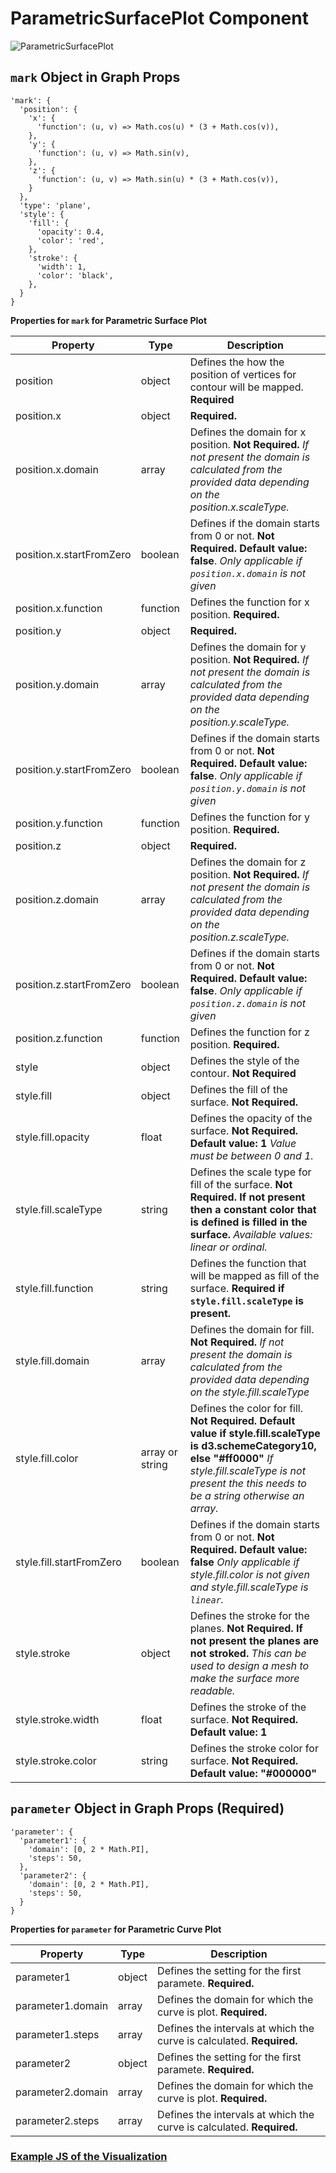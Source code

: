 # ParametricSurfacePlot Component

![ParametricSurfacePlot](../../imgs/ParametricSurfacePlot.png)

## `mark` Object in Graph Props

```
'mark': {
  'position': {
    'x': {
      'function': (u, v) => Math.cos(u) * (3 + Math.cos(v)),
    },
    'y': {
      'function': (u, v) => Math.sin(v),
    },
    'z': {
      'function': (u, v) => Math.sin(u) * (3 + Math.cos(v)),
    }
  },
  'type': 'plane',
  'style': {
    'fill': {
      'opacity': 0.4,
      'color': 'red',
    },
    'stroke': {
      'width': 1,
      'color': 'black',
    },
  }
}
```

**Properties for `mark` for Parametric Surface Plot**

| Property                 | Type            | Description                                                                                                                                                                                                           |
| ------------------------ | --------------- | --------------------------------------------------------------------------------------------------------------------------------------------------------------------------------------------------------------------- |
| position                 | object          | Defines the how the position of vertices for contour will be mapped. **Required**                                                                                                                                     |
| position.x               | object          | **Required.**                                                                                                                                                                                                         |
| position.x.domain        | array           | Defines the domain for x position. **Not Required.** _If not present the domain is calculated from the provided data depending on the position.x.scaleType._                                                          |
| position.x.startFromZero | boolean         | Defines if the domain starts from 0 or not. **Not Required. Default value: false**. _Only applicable if `position.x.domain` is not given_                                                                             |
| position.x.function      | function        | Defines the function for x position. **Required.**                                                                                                                                                                    |
| position.y               | object          | **Required.**                                                                                                                                                                                                         |
| position.y.domain        | array           | Defines the domain for y position. **Not Required.** _If not present the domain is calculated from the provided data depending on the position.y.scaleType._                                                          |
| position.y.startFromZero | boolean         | Defines if the domain starts from 0 or not. **Not Required. Default value: false**. _Only applicable if `position.y.domain` is not given_                                                                             |
| position.y.function      | function        | Defines the function for y position. **Required.**                                                                                                                                                                    |
| position.z               | object          | **Required.**                                                                                                                                                                                                         |
| position.z.domain        | array           | Defines the domain for z position. **Not Required.** _If not present the domain is calculated from the provided data depending on the position.z.scaleType._                                                          |
| position.z.startFromZero | boolean         | Defines if the domain starts from 0 or not. **Not Required. Default value: false**. _Only applicable if `position.z.domain` is not given_                                                                             |
| position.z.function      | function        | Defines the function for z position. **Required.**                                                                                                                                                                    |
| style                    | object          | Defines the style of the contour. **Not Required**                                                                                                                                                                    |
| style.fill               | object          | Defines the fill of the surface. **Not Required.**                                                                                                                                                                    |
| style.fill.opacity       | float           | Defines the opacity of the surface. **Not Required. Default value: 1** _Value must be between 0 and 1._                                                                                                               |
| style.fill.scaleType     | string          | Defines the scale type for fill of the surface. **Not Required. If not present then a constant color that is defined is filled in the surface.** _Available values: linear or ordinal._                               |
| style.fill.function      | string          | Defines the function that will be mapped as fill of the surface. **Required if `style.fill.scaleType` is present.**                                                                                                   |
| style.fill.domain        | array           | Defines the domain for fill. **Not Required.** _If not present the domain is calculated from the provided data depending on the style.fill.scaleType_                                                                 |
| style.fill.color         | array or string | Defines the color for fill. **Not Required. Default value if style.fill.scaleType is d3.schemeCategory10, else "#ff0000"** _If style.fill.scaleType is not present the this needs to be a string otherwise an array._ |
| style.fill.startFromZero | boolean         | Defines if the domain starts from 0 or not. **Not Required. Default value: false** _Only applicable if style.fill.color is not given and style.fill.scaleType is `linear`._                                           |
| style.stroke             | object          | Defines the stroke for the planes. **Not Required. If not present the planes are not stroked.** _This can be used to design a mesh to make the surface more readable._                                                |
| style.stroke.width       | float           | Defines the stroke of the surface. **Not Required. Default value: 1**                                                                                                                                                 |
| style.stroke.color       | string          | Defines the stroke color for surface. **Not Required. Default value: "#000000"**                                                                                                                                      |

## `parameter` Object in Graph Props (Required)

```
'parameter': {
  'parameter1': {
    'domain': [0, 2 * Math.PI],
    'steps': 50,
  },
  'parameter2': {
    'domain': [0, 2 * Math.PI],
    'steps': 50,
  }
}
```

**Properties for `parameter` for Parametric Curve Plot**

| Property          | Type   | Description                                                           |
| ----------------- | ------ | --------------------------------------------------------------------- |
| parameter1        | object | Defines the setting for the first paramete. **Required.**             |
| parameter1.domain | array  | Defines the domain for which the curve is plot. **Required.**         |
| parameter1.steps  | array  | Defines the intervals at which the curve is calculated. **Required.** |
| parameter2        | object | Defines the setting for the first paramete. **Required.**             |
| parameter2.domain | array  | Defines the domain for which the curve is plot. **Required.**         |
| parameter2.steps  | array  | Defines the intervals at which the curve is calculated. **Required.** |

### [Example JS of the Visualization](../../examples/Plots/ParametricSurfacePlot.js)
